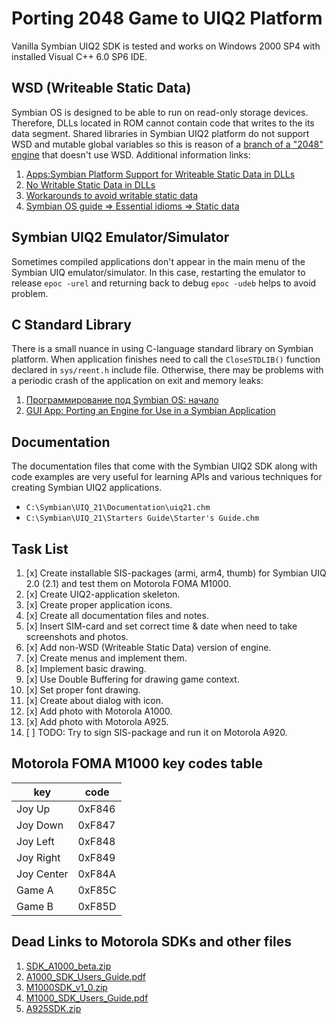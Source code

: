 Porting 2048 Game to UIQ2 Platform
==================================

Vanilla Symbian UIQ2 SDK is tested and works on Windows 2000 SP4 with installed Visual C++ 6.0 SP6 IDE.

## WSD (Writeable Static Data)

Symbian OS is designed to be able to run on read-only storage devices. Therefore, DLLs located in ROM cannot contain code that writes to the its data segment. Shared libraries in Symbian UIQ2 platform do not support WSD and mutable global variables so this is reason of a [branch of a "2048" engine](../src/wsd/) that doesn't use WSD. Additional information links:

1. [Apps:Symbian Platform Support for Writeable Static Data in DLLs](https://www.akawolf.org/wiki/index.php/Apps:Symbian_Platform_Support_for_Writeable_Static_Data_in_DLLs)
2. [No Writable Static Data in DLLs](https://www.25yearsofprogramming.com/c/no-writable-static-data-in-dlls.html)
3. [Workarounds to avoid writable static data](https://www.25yearsofprogramming.com/developer/workarounds-to-avoid-writable-static-data.html)
4. [Symbian OS guide => Essential idioms => Static data](https://docs.huihoo.com/symbian/s60-3rd-edition-cpp-developers-library-v1.1/GUID-35228542-8C95-4849-A73F-2B4F082F0C44/html/SDL_93/doc_source/guide/EssentialIdioms/StaticData.html)

## Symbian UIQ2 Emulator/Simulator

Sometimes compiled applications don't appear in the main menu of the Symbian UIQ emulator/simulator. In this case, restarting the emulator to release `epoc -urel` and returning back to debug `epoc -udeb` helps to avoid problem.

## C Standard Library

There is a small nuance in using C-language standard library on Symbian platform. When application finishes need to call the `CloseSTDLIB()` function declared in `sys/reent.h` include file. Otherwise, there may be problems with a periodic crash of the application on exit and memory leaks:

1. [Программирование под Symbian OS: начало](https://rsdn.org/article/pda/symbian.xml)
2. [GUI App: Porting an Engine for Use in a Symbian Application](https://docs.huihoo.com/symbian/nokia-symbian3-developers-library-v0.8/GUID-BB39DE14-B314-59CB-A8EC-BBD2A5C1BCD9.html)

## Documentation

The documentation files that come with the Symbian UIQ2 SDK along with code examples are very useful for learning APIs and various techniques for creating Symbian UIQ2 applications.

* `C:\Symbian\UIQ_21\Documentation\uiq21.chm`
* `C:\Symbian\UIQ_21\Starters Guide\Starter's Guide.chm`

## Task List

1. [x] Create installable SIS-packages (armi, arm4, thumb) for Symbian UIQ 2.0 (2.1) and test them on Motorola FOMA M1000.
2. [x] Create UIQ2-application skeleton.
3. [x] Create proper application icons.
4. [x] Create all documentation files and notes.
5. [x] Insert SIM-card and set correct time & date when need to take screenshots and photos.
6. [x] Add non-WSD (Writeable Static Data) version of engine.
7. [x] Create menus and implement them.
8. [x] Implement basic drawing.
9. [x] Use Double Buffering for drawing game context.
10. [x] Set proper font drawing.
11. [x] Create about dialog with icon.
12. [x] Add photo with Motorola A1000.
13. [x] Add photo with Motorola A925.
14. [ ] TODO: Try to sign SIS-package and run it on Motorola A920.

## Motorola FOMA M1000 key codes table

| key        | code   |
|------------|--------|
| Joy Up     | 0xF846 |
| Joy Down   | 0xF847 |
| Joy Left   | 0xF848 |
| Joy Right  | 0xF849 |
| Joy Center | 0xF84A |
| Game A     | 0xF85C |
| Game B     | 0xF85D |

## Dead Links to Motorola SDKs and other files

1. [SDK_A1000_beta.zip](http://www.motocoder.com/motorola/download.jsp?FILENAME=downloads/files/SDK_A1000_beta.zip)
2. [A1000_SDK_Users_Guide.pdf](http://www.motocoder.com/motorola/download.jsp?FILENAME=downloads/pdf/A1000_SDK_Users_Guide.pdf)
3. [M1000SDK_v1_0.zip](http://www.motocoder.com/motorola/download.jsp?FILENAME=downloads/files/M1000SDK_v1_0.zip)
4. [M1000_SDK_Users_Guide.pdf](http://www.motocoder.com/motorola/download.jsp?FILENAME=downloads/pdf/M1000_SDK_Users_Guide.pdf)
5. [A925SDK.zip](http://www.motocoder.com/motorola/download.jsp?FILENAME=downloads/files/A925SDK.zip)
